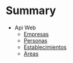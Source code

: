 # Summary

<!-- * [Api Móvil](api.movil.md) -->
* Api Web
	* [Empresas](api.empresas.md)
	* [Personas](api.personas.md)
	* [Establecimientos](api.establecimientos.md)
	* [Areas](api.areas.md)
<!-- * [Db tablas](db.table.md) -->
